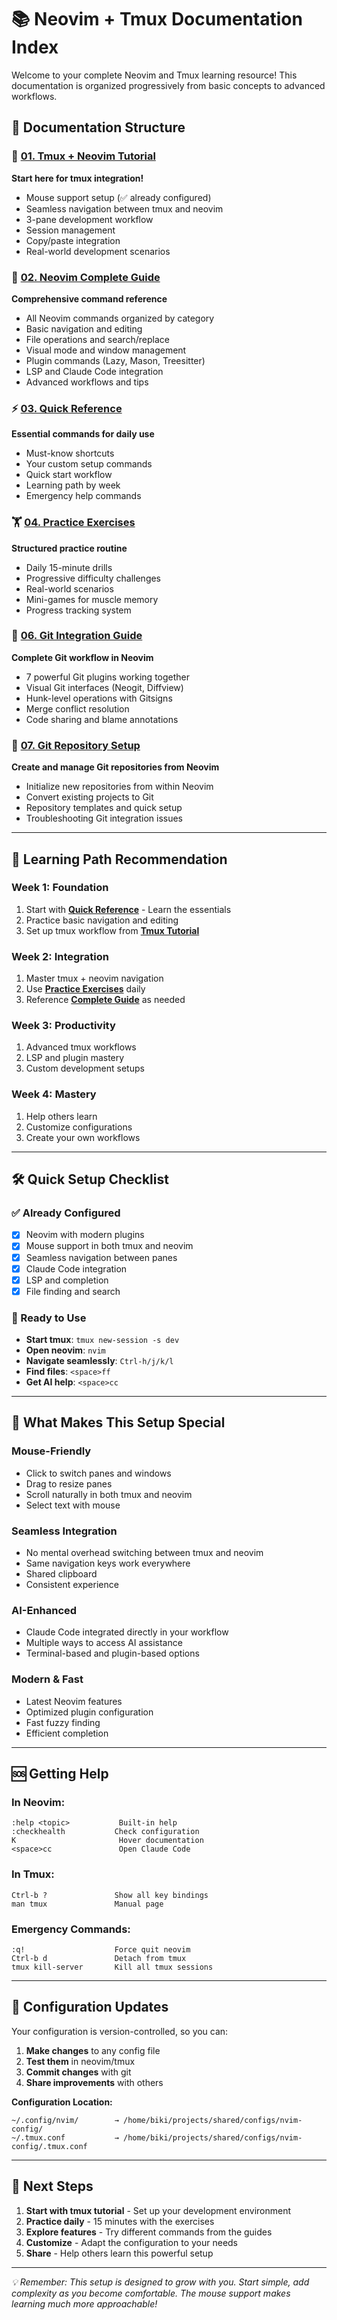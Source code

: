 # 📚 Neovim + Tmux Documentation Index

Welcome to your complete Neovim and Tmux learning resource! This documentation is organized progressively from basic concepts to advanced workflows.

## 📖 Documentation Structure

### 🚀 [01. Tmux + Neovim Tutorial](01-tmux-nvim-tutorial.md)
**Start here for tmux integration!**
- Mouse support setup (✅ already configured)
- Seamless navigation between tmux and neovim
- 3-pane development workflow
- Session management
- Copy/paste integration
- Real-world development scenarios

### 📘 [02. Neovim Complete Guide](02-neovim-complete-guide.md)
**Comprehensive command reference**
- All Neovim commands organized by category
- Basic navigation and editing
- File operations and search/replace
- Visual mode and window management
- Plugin commands (Lazy, Mason, Treesitter)
- LSP and Claude Code integration
- Advanced workflows and tips

### ⚡ [03. Quick Reference](03-quick-reference.md)
**Essential commands for daily use**
- Must-know shortcuts
- Your custom setup commands
- Quick start workflow
- Learning path by week
- Emergency help commands

### 🏋️ [04. Practice Exercises](04-practice-exercises.md)
**Structured practice routine**
- Daily 15-minute drills
- Progressive difficulty challenges
- Real-world scenarios
- Mini-games for muscle memory
- Progress tracking system

### 🔧 [06. Git Integration Guide](06-git-integration-guide.md)
**Complete Git workflow in Neovim**
- 7 powerful Git plugins working together
- Visual Git interfaces (Neogit, Diffview)
- Hunk-level operations with Gitsigns
- Merge conflict resolution
- Code sharing and blame annotations

### 🚀 [07. Git Repository Setup](07-git-repository-setup.md)
**Create and manage Git repositories from Neovim**
- Initialize new repositories from within Neovim
- Convert existing projects to Git
- Repository templates and quick setup
- Troubleshooting Git integration issues

---

## 🎯 Learning Path Recommendation

### **Week 1: Foundation**
1. Start with **[Quick Reference](03-quick-reference.md)** - Learn the essentials
2. Practice basic navigation and editing
3. Set up tmux workflow from **[Tmux Tutorial](01-tmux-nvim-tutorial.md)**

### **Week 2: Integration**
1. Master tmux + neovim navigation
2. Use **[Practice Exercises](04-practice-exercises.md)** daily
3. Reference **[Complete Guide](02-neovim-complete-guide.md)** as needed

### **Week 3: Productivity**
1. Advanced tmux workflows
2. LSP and plugin mastery
3. Custom development setups

### **Week 4: Mastery**
1. Help others learn
2. Customize configurations
3. Create your own workflows

---

## 🛠️ Quick Setup Checklist

### ✅ Already Configured
- [x] Neovim with modern plugins
- [x] Mouse support in both tmux and neovim
- [x] Seamless navigation between panes
- [x] Claude Code integration
- [x] LSP and completion
- [x] File finding and search

### 🚀 Ready to Use
- **Start tmux**: `tmux new-session -s dev`
- **Open neovim**: `nvim`
- **Navigate seamlessly**: `Ctrl-h/j/k/l`
- **Find files**: `<space>ff`
- **Get AI help**: `<space>cc`

---

## 🎨 What Makes This Setup Special

### **Mouse-Friendly**
- Click to switch panes and windows
- Drag to resize panes
- Scroll naturally in both tmux and neovim
- Select text with mouse

### **Seamless Integration**
- No mental overhead switching between tmux and neovim
- Same navigation keys work everywhere
- Shared clipboard
- Consistent experience

### **AI-Enhanced**
- Claude Code integrated directly in your workflow
- Multiple ways to access AI assistance
- Terminal-based and plugin-based options

### **Modern & Fast**
- Latest Neovim features
- Optimized plugin configuration
- Fast fuzzy finding
- Efficient completion

---

## 🆘 Getting Help

### **In Neovim:**
```
:help <topic>           Built-in help
:checkhealth           Check configuration
K                       Hover documentation
<space>cc               Open Claude Code
```

### **In Tmux:**
```
Ctrl-b ?               Show all key bindings
man tmux               Manual page
```

### **Emergency Commands:**
```
:q!                    Force quit neovim
Ctrl-b d               Detach from tmux
tmux kill-server       Kill all tmux sessions
```

---

## 🔄 Configuration Updates

Your configuration is version-controlled, so you can:

1. **Make changes** to any config file
2. **Test them** in neovim/tmux
3. **Commit changes** with git
4. **Share improvements** with others

**Configuration Location:**
```
~/.config/nvim/        → /home/biki/projects/shared/configs/nvim-config/
~/.tmux.conf           → /home/biki/projects/shared/configs/nvim-config/.tmux.conf
```

---

## 🎉 Next Steps

1. **Start with tmux tutorial** - Set up your development environment
2. **Practice daily** - 15 minutes with the exercises
3. **Explore features** - Try different commands from the guides
4. **Customize** - Adapt the configuration to your needs
5. **Share** - Help others learn this powerful setup

---

*💡 Remember: This setup is designed to grow with you. Start simple, add complexity as you become comfortable. The mouse support makes learning much more approachable!*